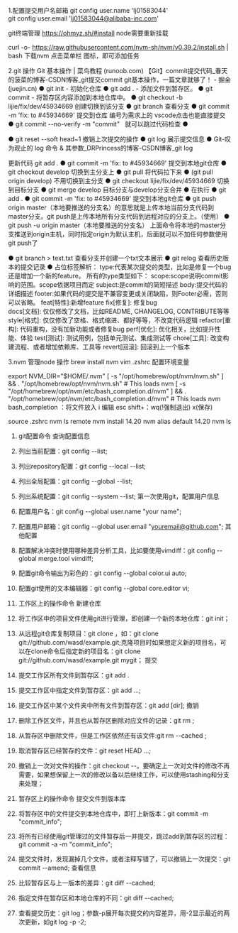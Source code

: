 1.配置提交用户名邮箱
git config user.name 'lj01583044'  
git config user.email 'lj01583044@alibaba-inc.com'

git终端管理 https://ohmyz.sh/#install 
node需要重新挂载


curl -o- https://raw.githubusercontent.com/nvm-sh/nvm/v0.39.2/install.sh | bash 下载nvm
点击菜单栏 图标，即可添加任务



2.git 操作
Git 基本操作 | 菜鸟教程 (runoob.com)
【Git】commit提交代码_春天的菠菜的博客-CSDN博客_git提交commit
git基本操作，一篇文章就够了！ - 掘金 (juejin.cn)
● git init - 初始化仓库
● git add . - 添加文件到暂存区。
● git commit - 将暂存区内容添加到本地仓库中。
● git checkout -b lijie/fix/dev/45934669    创建切换到该分支 
● git branch    查看分支
● git commit -m 'fix: to #45934669'  提交到仓库  编号为需求上的     vscode点击也能直接提交
● git commit --no-verify -m "commit"   就可以跳过代码检查
● 

● git reset --soft head~1      撤销上次提交的操作
● git  log   展示提交信息
● Git-叹为观止的 log 命令 & 其参数_DRPrincess的博客-CSDN博客_git log





更新代码
    git  add .
● git commit -m 'fix: to #45934669'   提交到本地git仓库
● git  checkout    develop   切换到主分支上
● git  pull  将代码拉下来
● (git pull origin develop)  不用切换到主分支
● git   checkout   lijie/fix/dev/45934669   切换到目标分支
● git   merge  develop   目标分支与develop分支合并
● 在执行 
● git  add .
● git commit -m 'fix: to #45934669'   提交到本地git仓库
● git push origin master（本地要推送的分支名）的意思就是上传本地当前分支代码到master分支。git push是上传本地所有分支代码到远程对应的分支上。（使用）
● git push -u origin master（本地要推送的分支名） 上面命令将本地的master分支推送到origin主机，同时指定origin为默认主机，后面就可以不加任何参数使用git push了





● git branch > text.txt    查看分支并创建一个txt文本展示
● git relog 查看历史版本的提交记录
● 占位标签解析：
type:代表某次提交的类型，比如是修复一个bug还是增加一个新的feature。
所有的type类型如下：
scope:scope说明commit影响的范围。scope依据项目而定
subject:是commit的简短描述
body:提交代码的详细描述
footer:如果代码的提交是不兼容变更或关闭缺陷，则Footer必需，否则可以省略。
feat[特性]:新增feature 
fix[修复]: 修复bug     
docs[文档]: 仅仅修改了文档，比如README, CHANGELOG, CONTRIBUTE等等
style[格式]: 仅仅修改了空格、格式缩进、都好等等，不改变代码逻辑
refactor[重构]: 代码重构，没有加新功能或者修复bug
perf[优化]: 优化相关，比如提升性能、体验
test[测试]: 测试用例，包括单元测试、集成测试等
chore[工具]: 改变构建流程、或者增加依赖库、工具等
revert[回滚]: 回滚到上一个版本




3.nvm 管理node 操作
brew install nvm
vim .zshrc  配置环境变量


export NVM_DIR="$HOME/.nvm"
  [ -s "/opt/homebrew/opt/nvm/nvm.sh" ] && \. "/opt/homebrew/opt/nvm/nvm.sh"  # This loads nvm
  [ -s "/opt/homebrew/opt/nvm/etc/bash_completion.d/nvm" ] && \. "/opt/homebrew/opt/nvm/etc/bash_completion.d/nvm"  # This loads nvm bash_completion
：将文件放入  i 编辑  esc  shift+：wq(!强制退出)   x(保存)




source .zshrc
nvm ls remote
nvm install 14.20
nvm  alias default  14.20
nvm ls


1. git配置命令
查询配置信息
1. 列出当前配置：git config --list;
2. 列出repository配置：git config --local --list;
3. 列出全局配置：git config --global --list;
4. 列出系统配置：git config --system --list;
第一次使用git，配置用户信息
1. 配置用户名：git config --global user.name "your name";
2. 配置用户邮箱：git config --global user.email "youremail@github.com";
其他配置
1. 配置解决冲突时使用哪种差异分析工具，比如要使用vimdiff：git config --global merge.tool vimdiff;
2. 配置git命令输出为彩色的：git config --global color.ui auto;
3. 配置git使用的文本编辑器：git config --global core.editor vi;
2. 工作区上的操作命令
新建仓库
1. 将工作区中的项目文件使用git进行管理，即创建一个新的本地仓库：git init；
2. 从远程git仓库复制项目：git clone <url>，如：git clone git://github.com/wasd/example.git;克隆项目时如果想定义新的项目名，可以在clone命令后指定新的项目名：git clone git://github.com/wasd/example.git mygit；
提交
1. 提交工作区所有文件到暂存区：git add .
2. 提交工作区中指定文件到暂存区：git add <file1> <file2> ...;
3. 提交工作区中某个文件夹中所有文件到暂存区：git add [dir];
撤销
1. 删除工作区文件，并且也从暂存区删除对应文件的记录：git rm <file1> <file2>;
2. 从暂存区中删除文件，但是工作区依然还有该文件:git rm --cached <file>;
3. 取消暂存区已经暂存的文件：git reset HEAD <file>...;
4. 撤销上一次对文件的操作：git checkout --<file>。要确定上一次对文件的修改不再需要，如果想保留上一次的修改以备以后继续工作，可以使用stashing和分支来处理；

3. 暂存区上的操作命令
提交文件到版本库
1. 将暂存区中的文件提交到本地仓库中，即打上新版本：git commit -m "commit_info";
2. 将所有已经使用git管理过的文件暂存后一并提交，跳过add到暂存区的过程：git commit -a -m "commit_info";
3. 提交文件时，发现漏掉几个文件，或者注释写错了，可以撤销上一次提交：git commit --amend;
查看信息
1. 比较暂存区与上一版本的差异：git diff --cached;
2. 指定文件在暂存区和本地仓库的不同：git diff <file-name> --cached;
3. 查看提交历史：git log；参数-p展开每次提交的内容差异，用-2显示最近的两次更新，如git log -p -2;

